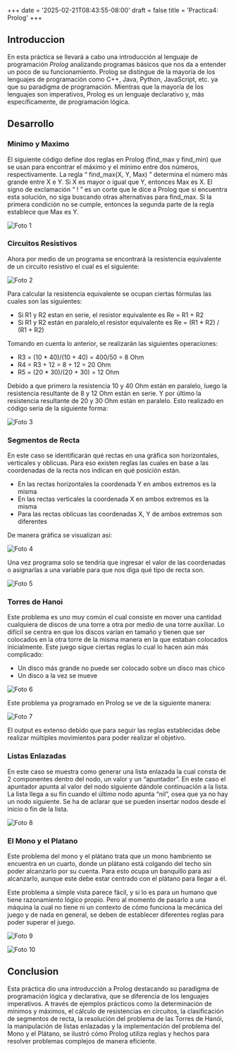 +++
date = '2025-02-21T08:43:55-08:00'
draft = false
title = 'Practica4: Prolog'
+++

## Introduccion 

En esta práctica se llevará a cabo una introducción al lenguaje de programación *Prolog* analizando programas básicos que nos da a entender un poco de su funcionamiento. Prolog se distingue de la mayoría de los lenguajes de programación como C++, Java, Python, JavaScript, etc. ya que su paradigma de programación. Mientras que la mayoría de los lenguajes son imperativos, Prolog es un lenguaje declarativo y, más específicamente, de programación lógica.

## Desarrollo

### Minimo y Maximo

El siguiente código define dos reglas en Prolog (find_max y find_min) que se usan para encontrar el máximo y el mínimo entre dos números, respectivamente. La regla “ find_max(X, Y, Max) ” determina el número más grande entre X e Y. Si X es mayor o igual que Y, entonces Max es X. El signo de exclamación “ ! ” es un corte que le dice a Prolog que si encuentra esta solución, no siga buscando otras alternativas para find_max. Si la primera condición no se cumple, entonces la segunda parte de la regla establece que Max es Y.

![Foto 1](./images/p4_png1.png)

### Circuitos Resistivos

Ahora por medio de un programa se encontrará la resistencia equivalente de un circuito resistivo el cual es el siguiente: 

![Foto 2](./images/p4_png2.png)

Para calcular la resistencia equivalente se ocupan ciertas fórmulas las cuales son las siguientes:
* Si R1 y R2 estan en serie, el resistor equivalente es Re = R1 + R2
* Si R1 y R2 están en paralelo,el resistor equivalente es Re = (R1 * R2) / (R1 + R2)

Tomando en cuenta lo anterior, se realizarán las siguientes operaciones: 
* R3 = (10 * 40)/(10 + 40) = 400/50 = 8 Ohm 
* R4 = R3 + 12 = 8 + 12 = 20 Ohm
* R5 = (20 * 30)/(20 + 30) = 12 Ohm

Debido a que primero la resistencia 10 y 40 Ohm están en paralelo, luego la resistencia resultante de 8 y 12 Ohm están en serie. Y por último la resistencia resultante de 20 y 30 Ohm están en paralelo. Esto realizado en código seria de la siguiente forma: 

![Foto 3](./images/p4_png3.png)

### Segmentos de Recta

En este caso se identificarán qué rectas en una gráfica son horizontales, verticales y oblicuas. Para eso existen reglas las cuales en base a las coordenadas de la recta nos indican en qué posición están.

* En las rectas horizontales la coordenada Y en ambos extremos es la misma
* En las rectas verticales la coordenada X en ambos extremos es la misma
* Para las rectas oblicuas las coordenadas X, Y de ambos extremos son diferentes

De manera gráfica se visualizan así:

![Foto 4](./images/p4_png4.png)

Una vez programa solo se tendría que ingresar el valor de las coordenadas o asignarlas a una variable para que nos diga qué tipo de recta son.

![Foto 5](./images/p4_png5.png)

### Torres de Hanoi

Este problema es uno muy común el cual consiste en mover una cantidad cualquiera de discos de una torre a otra por medio de una torre auxiliar. Lo difícil se centra en que los discos varían en tamaño y tienen que ser colocados en la otra torre de la misma manera en la que estaban colocados inicialmente. Este juego sigue ciertas reglas lo cual lo hacen aún más complicado: 

* Un disco más grande no puede ser colocado sobre un disco mas chico
* Un disco a la vez se mueve

![Foto 6](./images/p4_png6.png)

Este problema ya programado en Prolog se ve de la siguiente manera:

![Foto 7](./images/p4_png7.png)

El output es extenso debido que para seguir las reglas establecidas debe realizar múltiples movimientos para poder realizar el objetivo.

### Listas Enlazadas

En este caso se muestra como generar una lista enlazada la cual consta de 2 componentes dentro del nodo, un valor y un “apuntador”. En este caso el apuntador apunta al valor del nodo siguiente dándole continuación a la lista. La lista llega a su fin cuando el último nodo apunta “nil”, osea que ya no hay un nodo siguiente. Se ha de aclarar que se pueden insertar nodos desde el inicio o fin de la lista.

![Foto 8](./images/p4_png8.png)

### El Mono y el Platano

Este problema del mono y el plátano trata que un mono hambriento se encuentra en un cuarto, donde un plátano está colgando del techo sin poder alcanzarlo por su cuenta. Para esto ocupa un banquillo para así alcanzarlo, aunque este debe estar centrado con el plátano para llegar a él.

Este problema a simple vista parece fácil, y si lo es para un humano que tiene razonamiento lógico propio. Pero al momento de pasarlo a una máquina la cual no tiene ni un contexto de cómo funciona la mecánica del juego y de nada en general, se deben de establecer diferentes reglas para poder superar el juego.

![Foto 9](./images/p4_png9.png)

![Foto 10](./images/p4_png10.png)

## Conclusion

Esta práctica dio una introducción a Prolog destacando su paradigma de programación lógica y declarativa, que se diferencia de los lenguajes imperativos. A través de ejemplos prácticos como la determinación de mínimos y máximos, el cálculo de resistencias en circuitos, la clasificación de segmentos de recta, la resolución del problema de las Torres de Hanói, la manipulación de listas enlazadas y la implementación del problema del Mono y el Plátano, se ilustró cómo Prolog utiliza reglas y hechos para resolver problemas complejos de manera eficiente.





